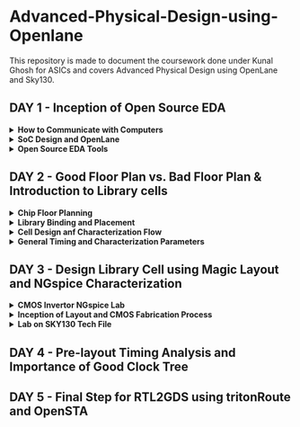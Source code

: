 # Advanced-Physical-Design-using-Openlane
This repository is made to document the coursework done under Kunal Ghosh for ASICs and covers Advanced Physical Design using OpenLane and Sky130.

## DAY 1 - Inception of Open Source EDA

<details>
  <summary><strong>How to Communicate with Computers</strong></summary>
  Under this course, we will be looking into and learning how to design a chip, and a brief introduction to what is IPs and Macros.
  
  ![Screenshot from 2023-09-09 13-31-07](https://github.com/Shant1R/Advanced-Physical-Design-using-Openlane/assets/59409568/3e66eeb4-4133-4d36-8deb-2e4557ffb99d)

The image represents a package namely *QFN-48 Quad NO-leads*. The stucture is known as a package. It has a various i/p o/p ports with jtag to program it and various extensions as per need. It is important to note IPs and Marcos are different. Marcos are pure digital logic implementations, whereas IPs have some sort of intelligence in their functioning and generation. The IPs are provided by the foundry in operation and manufacture, and they provide some interface files that helps to communicate with the IPs. 

***Introduction to RISC-V***

RISC-V is an open-source instruction set architecture (ISA) for computer processors. An instruction set architecture defines the set of instructions that a processor can execute and the organization and behaviour of those instructions. RISC-V is unique in that any single company or organization does not own it. and it is freely available for anyone to use, modify, and implement without the need for licensing fees or proprietary restrictions.

![risc1](https://github.com/Shant1R/RISC-V/assets/59409568/a9782f60-fa86-454a-af08-6a7d56a4c4e2)
 
 - Application software (apps) and hardware are linked by 'system software'.There are various layers of **system software**. This includes major components like Compiler and Assembler.
 - The compiler compiles high-level codes like C and C++ to Instructions(eg: the codes inside .exe files) that can be read by the Assembler.
 - The Assembler converts it into binary codes which the machine can understand. The instructions act as an interface between the high-level language and the machine language.
 - The converted binary is then given to an RTL snippet that understands the instruction. This is done by a Hardware Description Language (HDL).
 - This is basically called RTL implementation and a netlist is being generated. with this, a physical design implementation of the design is generated.

The RISC-V has been designed to support extensive customization and specialization which can be extended  with  one  or  more  optional  instruction-set  extensions,  but  the  base  integer instructions cannot be redefine. The different instructions included in RISC-V are listed below.

1. Pseudo instructions - For e.g- mv,li,ret etc
2. Base integer instruction (RV64I, RV32I)-For e.g-lui,addi etc
3. Multiply extension (RV64M) -For e.g- mulw,divw etc
4. Single and double floating point instruction (RV64F, RV64D) -For e.g- flw,fadd etc
5. Application binary instruction 
6. Memory allocation and stack pointer
  
</details>

<details>
<summary><strong>SoC Design and OpenLane</strong></summary>

Under this section, we will look into the requirements and components of open source digital design of SoC - System on Chip for Application specific Integrated circuits.
  
  ![Screenshot from 2023-09-09 14-20-03](https://github.com/Shant1R/Advanced-Physical-Design-using-Openlane/assets/59409568/705c36e0-b84f-49c8-878a-c7fd8a2494b9)

The necesaary components are Resistor Transistor Logic Intellectual Property (RTL IPs), Electronic Design Automation (EDA) Tools and Process Design Kit (PDK) data, as shown in the image above. Now, we look into the open source tools and platforms that provide us with the various necessary tools. Initials days, most of the tools were under proprietary tools, but with the growth of the community and other benefactors, it became possible for the existance and maintainence of the open-source platforms.  

- *Opensource RTL Designs*: github, librecores, opencores
- *Opensource EDA tools*: QFlow, OpenROAD, OpenLANE
- *Opensource PDK data*: Google Skywater130 PDK

![Screenshot from 2023-09-09 14-20-33](https://github.com/Shant1R/Advanced-Physical-Design-using-Openlane/assets/59409568/74d7c9ab-e268-4336-9f83-9316f7d2e8e0)

Now, that we know the tools required, we will look into a ***simlplied flow from RTL code to GDSII*** and look into the steps involed in the deisgn.
  
![Screenshot from 2023-09-10 11-17-31](https://github.com/Shant1R/Advanced-Physical-Design-using-Openlane/assets/59409568/152f3807-db53-4cd1-9012-8a26b3679b1d)

We wil briefy go over the various steps and processes.

- *Synthesis*: RTL Converted to gate level netlist using standard cell libraries (SCL). An RTL design is created for a design specification using HDLs like Verilog or VHDL, or it can be created using high-level synthesis tools like SystemC, MATLAB HDL Coder etc.

- *Floor & Power Planning*: Planning of silicon area to ensure robust power distribution and has three stages
  - *Chip floor planning* : the chip is partitiones between different system building blocks and the IO ports are positioned.
  - *Macro fLoor planning* : the pin locations, dimensnions and rows are defined. 
  - *Power Planning* : the power network are connected to reduce the resistance and EM issues.

- *Placement*: Placing cells on floorplan rows aligned with sites
  - *Global Placement*: for optimal position of cells
  - *Detailed Placement*: for legal positions

- *Routing*: The routing stage involves determining the physical interconnections between standard cells, including metal layers and wires. OpenLane uses tools like TritonRoute to create a routed design that adheres to design rule constraints.

- *Signoff*: After placement and routing, OpenLane performs detailed design rule checking (DRC) and final verification to ensure the layout complies with fabrication constraints and meets specified requirements for timing, area, and power.

### Open Source ASIC Flow
With the release of open-source PDK, the whole open-source ASIC flow and methodology has been defined under ***OpenLane*** 
- We will look into the entire OpenLane flow, The flow displayed is much more detailed step wise than the one just overviewed. We will go over them one by one.
  
![Screenshot from 2023-09-10 12-30-10](https://github.com/Shant1R/Advanced-Physical-Design-using-Openlane/assets/59409568/62981537-0189-48e2-b70c-e2aaf21e7118)

1. ***Architectural Design*** – A system engineer will provide the VLSI engineer with specifications for the system that are determined through physical constraints. The VLSI engineer will be required to design a circuit that meets these constraints at a microarchitecture modeling level.

2. ***Synthesis*** -  The various steps are under -
   - *RTL Design/Behavioral Modeling* – RTL design and behavioral modeling are performed with a hardware description language (HDL). EDA tools will use the HDL to perform mapping of higher-level components to the transistor level needed for physical implementation. HDL modeling is normally performed using either Verilog or VHDL. One of two design methods may be employed while creating the HDL of a microarchitecture:
     - RTL Design – Stands for Register Transfer Level. It provides an abstraction of the digital circuit using
       i. Combinational logic
       ii. Registers
       iii. Modules (IP’s or Soft Macros)
     - Behavioral Modeling – Allows the microarchitecture modeling to be performed with behavior-based modeling in HDL. This method bridges the gap between C and HDL allowing HDL design to be performed
       
   - *RTL Verification* - Behavioral verification of design

   - *Logic Synthesis* – Logic synthesis uses the RTL netlist to perform HDL technology mapping. The synthesis process is normally performed in two major steps:

   - *GTECH Mapping* – Consists of mapping the HDL netlist to generic gates what are used to perform logical optimization based on AIGERs and other topologies created from the generic mapped netlist.

   - *Technology Mapping* – Consists of mapping the post-optimized GTECH netlist to standard cells described in the PDK

   - *Standard Cells* – Standard cells are fixed height and a multiple of unit size width. This width is an integer multiple of the SITE size or the PR boundary. Each standard cell comes with SPICE, HDL, liberty, layout (detailed and abstract) files used by different tools at different stages in the RTL2GDS flow.

   - *Post-Synthesis STA Analysis*: Performs setup analysis on different path groups.

3. ***DFT Insertion*** - Design-for-Test Circuit Insertion

4. ***Floor Planning and Power Planning*** - This is done by OpenROAD flow. The macros and IPs are placed in the core before proceding further. This is called as pre-placement. Floor planning is done separately for the macros and it is called macro floor planning. They are placed in such a way that they are closer to the inputs/outputs/other macros where more connections are present. Then to prevent the loading effects de-coupling capacitors are placed so that the logic states are well within the noise margin.
   When several blocks tap power from a single source, there is a problem of Voltage Droop at the Vdd and Ground Bounce at the Vss which can again push the logic out of the required noise margin into the undefined state. To mitigate this Vdd and Vss are placed as horizontal and vertical strips in the chip so that the blocks can tap power from the nearest source.

6. ***Placement*** - Place the standard cells on the floorplane rows, aligned with sites defined in the technology lef file. Placement is done in two steps: Global and Detailed.
   - In Global placement tries to find optimal position for all cells but they may be overlapping and not aligned to rows.
   - Detailed placement takes the global placement and legalizes all of the placements trying to adhere to what the global placement wants.


7. ***Clock Tree Synthesis(CTS)*** - Clock tree synteshsis is used to create the clock distribution network that is used to deliver the clock to all sequential elements. The main goal is to create a network with minimal skew across the chip. H-trees are a common network topology that is used to achieve this goal.

8. ***Fake Antenna and diode swapping*** - Long wires acts as antennas and cause accumulation of charges during the fabrication process damaging the transistor. To avoid this bridging is used to pass the wire through different layers or an antenna diode cell is added to leak away the charges
   - OpenLane approach - Insert Fake Diode to every cell input during placement. This matches the footprint of the library of the antenna diode. The Antenna Checker is run to check for violations, if there are violations then the fake diode is swapped with a real one.
   - OpenROAD approach - In the global route step, the antenna violation is addressed automatically by inserting an antenan diode OpenLane allows the user to chose either of the above approaches

9. ***Routing*** - This step is used to implement the interconnect using the different metal layers specified in the PDK. There are two steps
   - Global Routing - This is done inside the OpenROAD flow (FastRoute)
    - Detailed Routing - This is performed using TritonRoute outside the OpenROAD flow after the global routing. Before performing this step the Logic Equivalence Check is performed by Yosys, since OpenROAD does some optimisations the circuit.

10. ***RC Extension*** - From the .def file, the parasitic extraction is done to generate the .spef file (Standard Prasitic Exchange Format) which produces an accurate analog model of the circuit by including the parasitic effects due to wires, parasitic capacitances, etc.,

11. ***Static Timing Analysis(STA)*** - At this stage again OpenSTA is used to perform the Static Timing Analysis..

12. ***Sign-off***
    - *Design Rule Check* (DRC) is performed by Magic
    - *Layout Versus Schematic* (LVS) is performed by Netgen

13. ***GDS II Extraction*** - The routed .def file is used my Magic to generate the GDSII file.
</details>

<details>
<summary><strong>Open Source EDA Tools</strong></summary>

- To install and set up the environment for the OpenLane refer to [KanishR1 GitHub](https://github.com/KanishR1/Physical-Design-Using-Openlane)

- Now, we will enter the interactive mode for the workflow.
```bash
make mount
./flow.tcl -interactive
 ```

- Next we set the required package

```bash
package require openlane 0.9
``` 

- Now, to run the synthesis, we will first prep the design and run the synthesis

```bash
prep -design picorv32a
run_synthesis
```

- *NOTE* --> The netlist synthesis will be stopped for this because the netlist file of the given example already exists. To check the results and reports, one can refer the following folders shown below.

![Screenshot from 2023-09-10 15-27-48](https://github.com/Shant1R/Advanced-Physical-Design-using-Openlane/assets/59409568/a7454e45-25fb-4b87-aff7-cabd51b12047)

- The netlist file is under synthesis under the results folder as the verilog file. The various synthesis reports can be refered under the synthesis under reports.



</details>

## DAY 2 - Good Floor Plan vs. Bad Floor Plan & Introduction to Library cells

<details>
<summary><strong>Chip Floor Planning</strong></summary>
We will look into two parameters, Utilization factor and Aspect ratio, but before that we must look into the important terms in chip design.
  
  - *Die* : It is a small semiconductor material specimen that houses the core and the fundamental circuit is fabricated over this.
  - *Core* : It is the section of the chip where the fundamental design is placed.

***Utilisation Factor***
- The ratio of area occupied by the cells in the netlist to the total area of the core
- Best practice is to set the utilisation factor less than 50% so that there will be space for optimisations, routing, inserting buffers etc.,

***Aspect Ratio***
- Aspect ratio is the ratio of height to the width of the die.
- Aspect Ratio of 1 indicates that the die is a square die

These two Parameters are important to derive the width and height of the core and die, and now we can move ahead to define the location of preplaces cells. 

***Pre-placed Cells***
- Whenever there is a complex logic which is repeated multiple times or a design given by a third-party it can be perceived as abstract black box with input and output ports, clocks etc. We can also create black boxes ourselves for the design in case as per the requirements. They can be IPs or Macros
- These Macros and IPs are placed in the core at first before placing the standard cells and power planning. These are optimally such that the cells which are more connected to each other are placed nearby and oriented for input and ouputs.
- Once they have been placed, the location are not altered later on for routing. Thus they have been fixed on the chip.
- These pre-placed cells have to be surrounded with de-coupling capacitors.

***De-coupling Capacitors***
- The resistances and capacitances associated with long wire lengths can cause the power supply voltage to drop significantly before reaching the logic circuits. This can lead to the signal value entering into the undefined region, outside the noise margin range.
- De-coupling capacitors are huge capacitors charged to power supply voltage and placed close the logic circuit. Their role is to decouple the circuit from power supply by supplying the necessary amount of current to the circuit. They pervent crosstalk and enable local communication.

***Power Planning***
- Each block on the chip, however, cannot have its own decap unlike the pre-placed cells. Thus, when multiple units are discharging, we observe a ground bumb and in case of multiple charing units, we see a voltage droop.
- When thses are under noise range designed, we won't face any issue, but if they get beyond the defined noise range, we experience undesired behaviour from the design.
- To fix this issue, we will go for a better power plan for the chip, such that each unit can use the Vdd and Gnd near to it.
- A common way to accomplish this is to have VDD and VSS pads connected to the horizontal and vertical power and GND lines which form a power mesh.

***Pin Placement***
- The input, output and Clock pins are placed optimally such that there is less complication in routing or optimised delay.
- Note - CLK needs least resistive path, as they provide signals to all the flops continuously, thus have bigger IO ports.
- There are different styles of pin placement in openlane like *random pin placement*, *uniformly spaced* etc.,


***Run Floorplan on OpenLane***

- Importance files in increasing priority order:
  - *floorplan.tcl* - System default envrionment variables
  - *conifg.tcl*
  - *sky130A_sky130_fd_sc_hd_config.tcl*

- Floorplan envrionment variables or switches:
  - *FP_CORE_UTIL* - floorplan core utilisation
  - *FP_ASPECT_RATIO* - floorplan aspect ratio
  - *FP_CORE_MARGIN* - Core to die margin area
  - *FP_IO_MODE* - defines pin configurations (1 = equidistant/0 = not equidistant)
  - *FP_CORE_VMETAL* - vertical metal layer
  - *FP_CORE_HMETAL* - horizontal metal layer

*Note: Usually, vertical metal layer and horizontal metal layer values will be 1 more than that specified in the files*

Now, we will look into how to generate the floorplan using OpenLane.
```bash
run_floorplan
```

![Screenshot from 2023-09-10 18-27-10](https://github.com/Shant1R/Advanced-Physical-Design-using-Openlane/assets/59409568/6fcde85c-8222-4dd5-8f07-2de8b25b4386)

- We may review floorplan files by checking the ```floorplan.tcl```. The system defaults will have been overriden by switches set in ```conifg.tcl``` and further overriden by switches set in ```sky130A_sky130_fd_sc_hd_config.tcl```.

- Post the floorplan run, a .def file will have been created within the ```results/floorplan``` directory. It has the various informations such as the die area and unit lenghts used.

![Screenshot from 2023-09-10 18-54-00](https://github.com/Shant1R/Advanced-Physical-Design-using-Openlane/assets/59409568/906e337b-c9f7-4bb7-a612-a85216314525)


***View Floorplan on Magic***

To view the floorplan, Magic is invoked after moving to the ```results/floorplan``` directory:

```bash
 magic -T ~/.volare/sky130A/libs.tech/magic/sky130A.tech lef read ../../tmp/merged.nom.lef def read picorv32.def &
```

![Screenshot from 2023-09-10 19-52-24](https://github.com/Shant1R/Advanced-Physical-Design-using-Openlane/assets/59409568/92ba2d51-fa92-4af2-b809-3ba0666873c8)

One can zoom into Magic layout by selecting an area with left and right mouse click followed by pressing "z" key.

Various components can be identified by using the what command in tkcon window after making a selection on the component.

Zooming in also provides a view of decaps present in picorv32a chip.

The standard cell can be found at the bottom left corner.

You can clearly see I/O pins, Decap cells and Tap cells. Tap cells are placed in a zig zag manner or you can say diagonally

![Screenshot from 2023-09-10 19-53-44](https://github.com/Shant1R/Advanced-Physical-Design-using-Openlane/assets/59409568/3c17a30b-4362-4cc7-b9b0-447662ab54c9)


</details>

<details>
<summary><strong>Library Binding and Placement</strong></summary>

First and foremost, we need to bind the netlist with physical cells. We have shapes for OR, AND and every cell for pratice purpose. But in reality we dont have such shapes, we have give an physical dimensions like rectangles or squares weight and width. This information is given in libs and lefs. Now we place these cells in our design by initilaising it.

Now we look into Placement and its optimisation.

***Optimise Placement***

The next step is placement. Once we initial the design, the logic cells in netlist in its physical dimisoins is placed on the floorplan. Placement is perfomed in 2 stages:

- *Global Placement*: Cells will be placed randomly in optimal positions which may not be legal and cells may overlap. Optimization is done through reduction of half parameter wire length.
- *Detailed Placement*: It alters the position of cells post global placement so as to legalise them. Legalisation of cells is important from timing point of view.

Optimization is stage where we estimate the lenght and capictance, based on that we add buffers. Ideally, Optimization is done for better timing.

- Run placement on OpenLane
```bash
run_placement
```
![Screenshot from 2023-09-10 23-42-54](https://github.com/Shant1R/Advanced-Physical-Design-using-Openlane/assets/59409568/0775be8f-5965-4da1-82ad-d9cecbe81af8)

- The objective of placement is the convergence of overflow value. If overflow value progressively reduces during the placement run it implies that the design will converge and placement will be successful. Post placement, the design can be viewed on magic within ***results/placement*** directory:

```bash
magic -T ~/.volare/sky130A/libs.tech/magic/sky130A.tech lef read ../../tmp/merged.nom.lef def read picorv32.def &
```
![Screenshot from 2023-09-10 23-51-48](https://github.com/Shant1R/Advanced-Physical-Design-using-Openlane/assets/59409568/c93feb35-26c1-4108-b39b-78d1b1fbee7a)

- Zoomed in image.
![Screenshot from 2023-09-10 23-52-25](https://github.com/Shant1R/Advanced-Physical-Design-using-Openlane/assets/59409568/9f1c190c-fd29-467e-9258-1bb8668744e5)

***Note**: Power distribution network generation is usually a part of the floorplan step. However, in the openLANE flow, floorplan does not generate PDN. The steps are - floorplan, placement CTS and then PDN*
</details>

<details>
<summary><strong>Cell Design anf Characterization Flow</strong></summary>

Under this section, we will go through a thorough insight into the Characterizatiob flow and various steps involved, what are my inputs given, my intermediate outputs and final results we get.

***Standard cell design flow involves the following***

- *Inputs*:
  - PDKs
  - DRC & LVS rules
  - SPICE models
  - Libraries
  - User-defined specifications.

- *Design steps*:
  - Circuit design
  - Layout design (Art of layout Euler's path and stick diagram)
  - Extraction of parasitics
  - Characterization (timing, noise, power).

- *Outputs*:
  - CDL (circuit description language)
  - LEF
  - GDSII
  - extracted SPICE netlist (.cir)
  - timing, noise and power .lib files

***Standard Cell Characterization Flow***

A typical standard cell characterization flow includes the following steps:

1. Read in the models and tech files
2. Read extracted spice netlist
3. Recognise behaviour of the cell and buffers
4. Read the subcircuits
5. Attach the necessary power sources
6. Apply stimulus to characterization setup
7. Provide necessary output capacitive loads
8. Provide necessary simulation command

Now all 8 steps are provided together as a configuration file to a characterization software called **GUNA**. 

![Screenshot from 2023-09-11 10-44-50](https://github.com/Shant1R/Advanced-Physical-Design-using-Openlane/assets/59409568/0fc3ad3b-fe65-453f-a939-b444c32ba657)

This software generates timing, noise, power models. These .libs are classified as *Timing characterization*, *power characterization* and *noise characterization*.
  
</details>

<details>
<summary><strong>General Timing and Characterization Parameters</strong></summary>

Under this section, we will look into the timing characterization and get an understanding of various semantics and syntax of the three .lib files for noise, power and noise.

First we go through the various ***Timing Parameter Definitions***

Timing defintion | Value
------------ | -------------
slew_low_rise_thr  | 20% value
slew_high_rise_thr |  80% value
slew_low_fall_thr | 20% value
slew_high_fall_thr | 80% value
in_rise_thr | 50% value
in_fall_thr | 50% value
out_rise_thr | 50% value
out_fall_thr | 50% value

***Propagation Delay***

The time difference between when the transitional input reaches 50% of its final value and when the output reaches 50% of its final value. Poor choice of threshold values lead to negative delay values. Even thought you have taken good threshold values, sometimes depending upon how good or bad the slew, the dealy might be still +ve or -ve.

```bash
Propagation delay = time(out_thr) - time(in_thr)
```

***Transition Time***

The time it takes the signal to move between states is the transition time , where the time is measured between 10% and 90% or 20% to 80% of the signal levels.

```bash
Rise transition time = time(slew_high_rise_thr) - time (slew_low_rise_thr)

Low transition time = time(slew_high_fall_thr) - time (slew_low_fall_thr)
```
  
</details>

## DAY 3 - Design Library Cell using Magic Layout and NGspice Characterization

<details>
<summary><strong>CMOS Invertor NGspice Lab</strong></summary>

Under this section, we will go in depth of Invertor cell, we would download the .magic file and perform the post layout simulation on NGspice and post characterise the sample cell and plug it in the OpenLane flow. NGspice is an open-source engine used to perform simulations. 

***IO Placer - Revise***
- PnR is a iterative flow and hence, we can make changes to the environment variables in the fly to observe the changes in our design.
- now, we want to change my pin configuration along the core from equvi-distance randomly placed to someother placement, we will set that IO mode variable on command prompt as shown 
```bash
set ::env(FP_IO_MODE) 2
```

- Floorplan after chaning the format of IO placement. We can see the pins are now not equi-distant.
![Screenshot from 2023-09-11 11-40-57](https://github.com/Shant1R/Advanced-Physical-Design-using-Openlane/assets/59409568/abd71a15-f2cc-4394-a4e5-ae75bb6e6989)


***Spice Deck Creation***
- Spice deack is the connectivity information of netlist. Thus it is a netlist that contains component connectivity, inputs to be provided and tap points for taking output and connectivity of the substrate.
- The source of PMOS is connected to Vdd and Source of NMOS is connected to GND, Vss in this case. Vin is given to the gates and Vout is taken out. We take the Cload as ```10fF``` for now.
- Now we define the PMOS and NMOS width and length as ```0.375um``` and ```0.25um``` respectively. We give 2.5V as Vdd and Vin. Common Vss is given.
- Identify the nodes, name them. Nodes are points between which a component is connected.
- We can now write the spice deck. We also specify the simulation type.
- We also import the model file for NMOS and PMOS for information of parameters related to transistors

 ![Screenshot from 2023-09-11 12-07-50](https://github.com/Shant1R/Advanced-Physical-Design-using-Openlane/assets/59409568/907f7818-01f2-45f6-a1c6-a7717c97c606)


***Spice Simulation***
- We will run the simulation for the deck created with different widths and lengths for the PMOS and NMOS.

![image](https://github.com/Shant1R/Advanced-Physical-Design-using-Openlane/assets/59409568/0965a8af-23bd-4de8-b330-c6afe17dc156)

- From the waveform, irrespective of switching the shape of it are almost same. We can see the characteristics are maintained across all sizes of CMOS. So CMOS as a circuit is a robust device hence use in designing of logic gates. Parameters that define the robustness of the CMOS are

- ***Switching Threshold (Vm)***
  - It is the point where out ```Vin = Vout```. To determine, we extend a 45 degree line from the origin.
  - At this point, both the transistors are in saturation region, means both are turned on and have high chances of current flowing driectly from VDD to Ground called Leakage current.
  - At this point, ```Vgs = Vds``` and ```Idsn = -Idsp```

![image](https://github.com/Shant1R/Advanced-Physical-Design-using-Openlane/assets/59409568/56f76007-f1c0-4d1b-b288-e04731f8e25e)

- ***Rise and Fall Delay***
  -  We will run a transient simulation and plot Vin and VOut with respect to time.
  -  To determine the Rise time, we take the rising input and corresponding falling output and note the time for ```Vdd/2```, ie. 50% of the Vdd.
  -  For fall time, same is repeated but for the falling input and corresponding rising input.

### Steps to GIT CLONE vsdstdcelldesign

- We will git clone a custom made repo for this course in the OpenLane directory of our local system.

```bash
git clone https://github.com/nickson-jose/vsdstdcelldesign.git
```

- To invoke magic to view the sky130_inv.mag file, the sky130A.tech file must be included in the command along with its path. To ease up the complexity of this command, the tech file can be copied from the magic folder to the vsdstdcelldesign folder.

- Invertor Layout using Magic

![Screenshot from 2023-09-11 12-41-19](https://github.com/Shant1R/Advanced-Physical-Design-using-Openlane/assets/59409568/c8317c08-1e8c-451a-9bd9-9eb1c710ce24)



    
</details>

<details>
<summary><strong>Inception of Layout and CMOS Fabrication Process</strong></summary>

</details>

<details>
<summary><strong>Lab on SKY130 Tech File</strong></summary>
  
</details>

## DAY 4 - Pre-layout Timing Analysis and Importance of Good Clock Tree
## DAY 5 - Final Step for RTL2GDS using tritonRoute and OpenSTA

